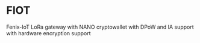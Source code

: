 # FIOT
Fenix-IoT LoRa gateway with NANO cryptowallet with DPoW and IA support with hardware encryption support
